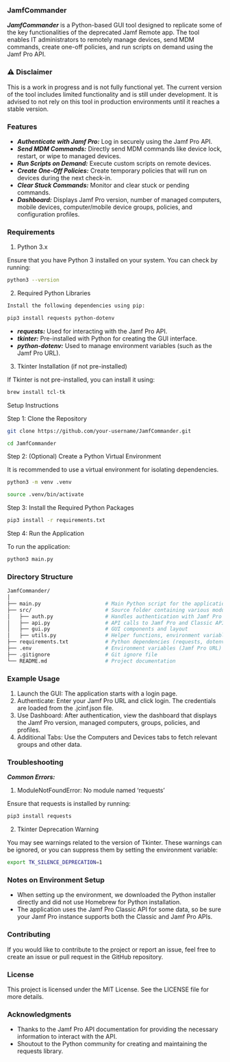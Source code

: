 ### JamfCommander

***JamfCommander*** is a Python-based GUI tool designed to replicate some of the key functionalities of the deprecated Jamf Remote app. The tool enables IT administrators to remotely manage devices, send MDM commands, create one-off policies, and run scripts on demand using the Jamf Pro API.

### ⚠️ Disclaimer

This is a work in progress and is not fully functional yet. The current version of the tool includes limited functionality and is still under development. It is advised to not rely on this tool in production environments until it reaches a stable version.

### Features

- ***Authenticate with Jamf Pro:*** Log in securely using the Jamf Pro API.
- ***Send MDM Commands:*** Directly send MDM commands like device lock, restart, or wipe to managed devices.
- ***Run Scripts on Demand:*** Execute custom scripts on remote devices.
- ***Create One-Off Policies:*** Create temporary policies that will run on devices during the next check-in.
- ***Clear Stuck Commands:*** Monitor and clear stuck or pending commands.
- ***Dashboard:*** Displays Jamf Pro version, number of managed computers, mobile devices, computer/mobile device groups, policies, and configuration profiles.

### Requirements

1. Python 3.x

Ensure that you have Python 3 installed on your system. You can check by running:
```bash
python3 --version
```

2. Required Python Libraries
```bash
Install the following dependencies using pip:
```
```bash
pip3 install requests python-dotenv
```

- ***requests:*** Used for interacting with the Jamf Pro API.
- ***tkinter:*** Pre-installed with Python for creating the GUI interface.
- ***python-dotenv:*** Used to manage environment variables (such as the Jamf Pro URL).

3. Tkinter Installation (if not pre-installed)

If Tkinter is not pre-installed, you can install it using:
```bash
brew install tcl-tk
```
Setup Instructions

Step 1: Clone the Repository
```bash
git clone https://github.com/your-username/JamfCommander.git
```
```bash
cd JamfCommander
```
Step 2: (Optional) Create a Python Virtual Environment

It is recommended to use a virtual environment for isolating dependencies.
```bash
python3 -m venv .venv
```
```bash
source .venv/bin/activate
```
Step 3: Install the Required Python Packages
```bash
pip3 install -r requirements.txt
```
Step 4: Run the Application

To run the application:
```bash
python3 main.py
```
### Directory Structure
```bash
JamfCommander/
│
├── main.py                     # Main Python script for the application
├── src/                        # Source folder containing various modules
│   ├── auth.py                 # Handles authentication with Jamf Pro
│   ├── api.py                  # API calls to Jamf Pro and Classic API
│   ├── gui.py                  # GUI components and layout
│   ├── utils.py                # Helper functions, environment variable handling, and token management
├── requirements.txt            # Python dependencies (requests, dotenv, etc.)
├── .env                        # Environment variables (Jamf Pro URL)
├── .gitignore                  # Git ignore file
└── README.md                   # Project documentation
```
### Example Usage

1.	Launch the GUI: The application starts with a login page.
2.	Authenticate: Enter your Jamf Pro URL and click login. The credentials are loaded from the .jcinf.json file.
3.	Use Dashboard: After authentication, view the dashboard that displays the Jamf Pro version, managed computers, groups, policies, and profiles.
4.	Additional Tabs: Use the Computers and Devices tabs to fetch relevant groups and other data.

### Troubleshooting

***Common Errors:***

1. ModuleNotFoundError: No module named ‘requests’

Ensure that requests is installed by running:
```bash
pip3 install requests
```
2. Tkinter Deprecation Warning

You may see warnings related to the version of Tkinter. These warnings can be ignored, or you can suppress them by setting the environment variable:
```bash
export TK_SILENCE_DEPRECATION=1
```

### Notes on Environment Setup

- When setting up the environment, we downloaded the Python installer directly and did not use Homebrew for Python installation.
- The application uses the Jamf Pro Classic API for some data, so be sure your Jamf Pro instance supports both the Classic and Jamf Pro APIs.

### Contributing

If you would like to contribute to the project or report an issue, feel free to create an issue or pull request in the GitHub repository.

### License

This project is licensed under the MIT License. See the LICENSE file for more details.

### Acknowledgments

- Thanks to the Jamf Pro API documentation for providing the necessary information to interact with the API.
- Shoutout to the Python community for creating and maintaining the requests library.